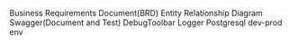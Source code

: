 Business Requirements Document(BRD)
Entity Relationship Diagram
Swagger(Document and Test)
DebugToolbar
Logger
Postgresql
dev-prod env